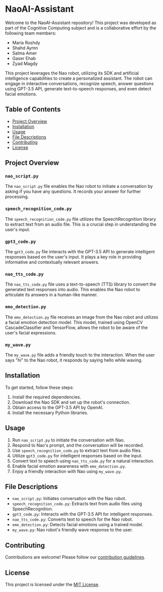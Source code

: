 # NaoAI-Assistant

Welcome to the NaoAI-Assistant repository! This project was developed as part of the Cognitive Computing subject and is a collaborative effort by the following team members:

- Maria Roshdy
- Shahd Aymn
- Salma Amer
- Gaser Ehab
- Zyad Magdy

This project leverages the Nao robot, utilizing its SDK and artificial intelligence capabilities to create a personalized assistant. The robot can engage in interactive conversations, recognize speech, answer questions using GPT-3.5 API, generate text-to-speech responses, and even detect facial emotions.

## Table of Contents
- [Project Overview](#project-overview)
- [Installation](#installation)
- [Usage](#usage)
- [File Descriptions](#file-descriptions)
- [Contributing](#contributing)
- [License](#license)

## Project Overview

### `nao_script.py`
The `nao_script.py` file enables the Nao robot to initiate a conversation by asking if you have any questions. It records your answer for further processing.

### `speech_recognition_code.py`
The `speech_recognition_code.py` file utilizes the SpeechRecognition library to extract text from an audio file. This is a crucial step in understanding the user's input.

### `gpt3_code.py`
The `gpt3_code.py` file interacts with the GPT-3.5 API to generate intelligent responses based on the user's input. It plays a key role in providing informative and contextually relevant answers.

### `nao_tts_code.py`
The `nao_tts_code.py` file uses a text-to-speech (TTS) library to convert the generated text responses into audio. This enables the Nao robot to articulate its answers in a human-like manner.

### `emo_detection.py`
The `emo_detection.py` file receives an image from the Nao robot and utilizes a facial emotion detection model. This model, trained using OpenCV CascadeClassifier and TensorFlow, allows the robot to be aware of the user's facial expressions.

### `my_wave.py`
The `my_wave.py` file adds a friendly touch to the interaction. When the user says "hi" to the Nao robot, it responds by saying hello while waving.

## Installation

To get started, follow these steps:

1. Install the required dependencies.
2. Download the Nao SDK and set up the robot's connection.
3. Obtain access to the GPT-3.5 API by OpenAI.
4. Install the necessary Python libraries.

## Usage

1. Run `nao_script.py` to initiate the conversation with Nao.
2. Respond to Nao's prompt, and the conversation will be recorded.
3. Use `speech_recognition_code.py` to extract text from audio files.
4. Utilize `gpt3_code.py` for intelligent responses based on the input.
5. Convert text to speech using `nao_tts_code.py` for a natural interaction.
6. Enable facial emotion awareness with `emo_detection.py`.
7. Enjoy a friendly interaction with Nao using `my_wave.py`.

## File Descriptions

- `nao_script.py`: Initiates conversation with the Nao robot.
- `speech_recognition_code.py`: Extracts text from audio files using SpeechRecognition.
- `gpt3_code.py`: Interacts with the GPT-3.5 API for intelligent responses.
- `nao_tts_code.py`: Converts text to speech for the Nao robot.
- `emo_detection.py`: Detects facial emotions using a trained model.
- `my_wave.py`: Nao robot's friendly wave response to the user.

## Contributing

Contributions are welcome! Please follow our [contribution guidelines](CONTRIBUTING.md).

## License

This project is licensed under the [MIT License](LICENSE).
